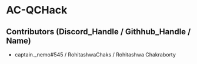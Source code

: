 # AC-QCHack

Contributors (Discord_Handle / Githhub_Handle / Name)
-
- captain._nemo#545 / RohitashwaChaks / Rohitashwa Chakraborty